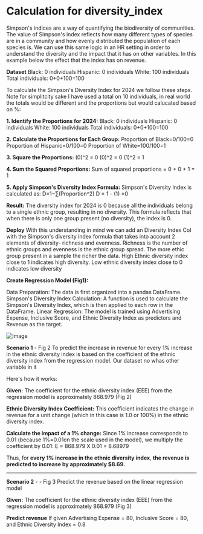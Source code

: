 # Calculation for diversity_index

Simpson's indices are a way of quantifying the biodiversity of communities. The value of Simpson's index reflects how many different types of species are in a community and how evenly distributed the population of each species is. We can use this same logic in an HR setting in order to understand the diversity and the impact that it has on other variables. In this example below the effect that the index has on revenue. 

**Dataset**
Black: 0 individuals
Hispanic: 0 individuals
White: 100 individuals
Total individuals: 0+0+100=100


To calculate the Simpson's Diversity Index for 2024 we follow these steps. Note for simplitcity sake I have used a total on 10 individuals, in real world the totals would be different and the proportions but would calucated based on %:

**1. Identify the Proportions for 2024:**
Black: 0 individuals
Hispanic: 0 individuals
White: 100 individuals
Total individuals: 0+0+100=100

**2. Calculate the Proportions for Each Group:**
Proportion of Black=0/100=0 
Proportion of Hispanic=0/100=0 
Proportion of White=100/100=1

**3. Square the Proportions:**
(0)^2 = 0
(0)^2 = 0
(1)^2 = 1

**4. Sum the Squared Proportions:**
Sum of squared proportions = 0 + 0 + 1 = 1

**5. Apply Simpson's Diversity Index Formula:**
Simpson's Diversity Index is calculated as:
D=1−∑(Proportion^2)
D = 1 - (1) =0

**Result:**
The diversity index for 2024 is 0 because all the individuals belong to a single ethnic group, resulting in no diversity. This formula reflects that when there is only one group present (no diversity), the index is 0. 

**Deploy**
With this understanding in mind we can add an Diversity Index Col with the Simpson's diversity index formula that takes into account 2 elements of diversity- richness and evenness. Richness is the number of ethnic groups and evenness is the ethnic group spread.  The more ethic group present in a sample the richer the data. High Ethnic diversity index close to 1 indicates high diversity. Low ethnic diversity index close to 0 indicates low diversity 

**Create Regression Model (Fig1):**

Data Preparation: The data is first organized into a pandas DataFrame.
Simpson's Diversity Index Calculation: A function is used to calculate the Simpson's Diversity Index, which is then applied to each row in the DataFrame.
Linear Regression: The model is trained using Advertising Expense, Inclusive Score, and Ethnic Diversity Index as predictors and Revenue as the target.

![image](https://github.com/user-attachments/assets/3181e864-0882-4e99-a813-43dc3ed7f106)

**Scenario 1** - Fig 2
To predict the increase in revenue for every 1% increase in the ethnic diversity index is based on the coefficient of the ethnic diversity index from the regression model. Our dataset no whas other variable in it 

Here's how it works:

**Given:**
The coefficient for the ethnic diversity index (EEE) from the regression model is approximately 868.979 (Fig 2)

**Ethnic Diversity Index Coefficient:**
This coefficient indicates the change in revenue for a unit change (which in this case is 1.0 or 100%) in the ethnic diversity index.

**Calculate the impact of a 1% change:**
Since 1% increase corresponds to 0.01 (because 1%=0.01on the scale used in the model), we multiply the coefficient by 0.01:
E = 868.979 X 0.01 = 8.68979

Thus, for **every 1% increase in the ethnic diversity index**, **the revenue is predicted to increase by approximately $8.69.**

*****************************************************************************************************
**Scenario 2** - - Fig 3
Predict the revenue based on the linear regression model 

**Given:**
The coefficient for the ethnic diversity index (EEE) from the regression model is approximately 868.979 (Fig 3)

**Predict revenue**
If given Advertising Expense = 80, Inclusive Score = 80, and Ethnic Diversity Index = 0.8 

